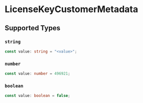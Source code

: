 # LicenseKeyCustomerMetadata


## Supported Types

### `string`

```typescript
const value: string = "<value>";
```

### `number`

```typescript
const value: number = 496921;
```

### `boolean`

```typescript
const value: boolean = false;
```

